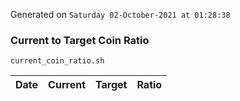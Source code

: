 Generated on `Saturday 02-October-2021 at 01:28:38`

### Current to Target Coin Ratio
`current_coin_ratio.sh`

Date|Current|Target|Ratio
---|---|---|---
